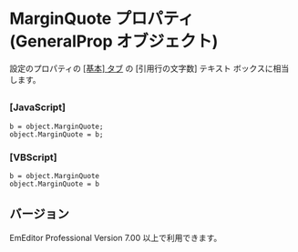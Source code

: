 # MarginQuote プロパティ (GeneralProp オブジェクト)

設定のプロパティの [\[基本\] タブ](../../dlg/properties/general/index) の
\[引用行の文字数\] テキスト ボックスに相当します。

## 

### \[JavaScript\]

```
b = object.MarginQuote;
object.MarginQuote = b;
```

### \[VBScript\]

```
b = object.MarginQuote
object.MarginQuote = b
```

## バージョン

EmEditor Professional Version 7.00 以上で利用できます。
